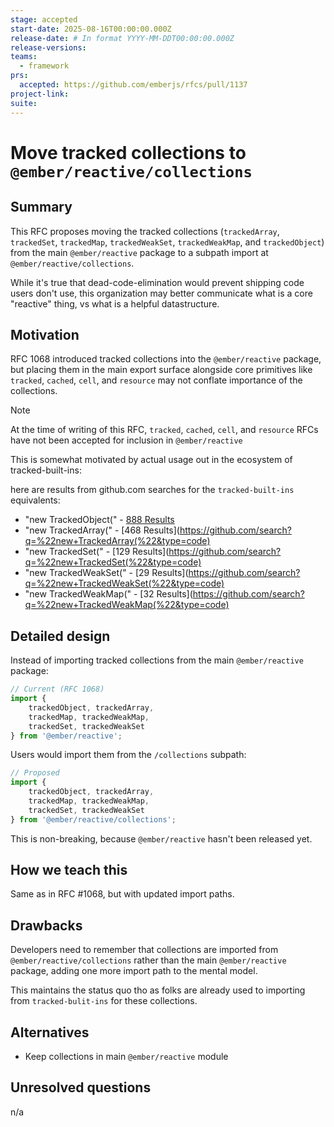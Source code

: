 ```yaml
---
stage: accepted
start-date: 2025-08-16T00:00:00.000Z
release-date: # In format YYYY-MM-DDT00:00:00.000Z
release-versions:
teams:
  - framework
prs:
  accepted: https://github.com/emberjs/rfcs/pull/1137
project-link:
suite: 
---
```


# Move tracked collections to `@ember/reactive/collections`

## Summary

This RFC proposes moving the tracked collections (`trackedArray`, `trackedSet`, `trackedMap`, `trackedWeakSet`, `trackedWeakMap`, and `trackedObject`) from the main `@ember/reactive` package to a subpath import at `@ember/reactive/collections`.

While it's true that dead-code-elimination would prevent shipping code users don't use, this organization may better communicate what is a core "reactive" thing, vs what is a helpful datastructure.

## Motivation

RFC 1068 introduced tracked collections into the `@ember/reactive` package, but placing them in the main export surface alongside core primitives like `tracked`, `cached`, `cell`, and `resource` may not conflate importance of the collections. 

> [!NOTE]
> At the time of writing of this RFC, `tracked`, `cached`, `cell`, and `resource` RFCs have not been accepted for inclusion in `@ember/reactive`

This is somewhat motivated by actual usage out in the ecosystem of tracked-built-ins:

here are results from github.com searches for the `tracked-built-ins` equivalents:
- "new TrackedObject(" - [888 Results](https://github.com/search?q=%22new+TrackedObject%28%22&type=code)
- "new TrackedArray(" - [468 Results](https://github.com/search?q=%22new+TrackedArray(%22&type=code)
- "new TrackedSet(" - [129 Results](https://github.com/search?q=%22new+TrackedSet(%22&type=code)
- "new TrackedWeakSet(" - [29 Results](https://github.com/search?q=%22new+TrackedWeakSet(%22&type=code)
- "new TrackedWeakMap(" - [32 Results](https://github.com/search?q=%22new+TrackedWeakMap(%22&type=code)

## Detailed design

Instead of importing tracked collections from the main `@ember/reactive` package:

```js
// Current (RFC 1068)
import { 
    trackedObject, trackedArray, 
    trackedMap, trackedWeakMap,
    trackedSet, trackedWeakSet
} from '@ember/reactive';
```

Users would import them from the `/collections` subpath:

```js
// Proposed
import { 
    trackedObject, trackedArray, 
    trackedMap, trackedWeakMap,
    trackedSet, trackedWeakSet
} from '@ember/reactive/collections';
```

This is non-breaking, because `@ember/reactive` hasn't been released yet.

## How we teach this

Same as in RFC #1068, but with updated import paths.

## Drawbacks

Developers need to remember that collections are imported from `@ember/reactive/collections` rather than the main `@ember/reactive` package, adding one more import path to the mental model.

This maintains the status quo tho as folks are already used to importing from `tracked-bulit-ins` for these collections.

## Alternatives

- Keep collections in main `@ember/reactive` module

## Unresolved questions
n/a
